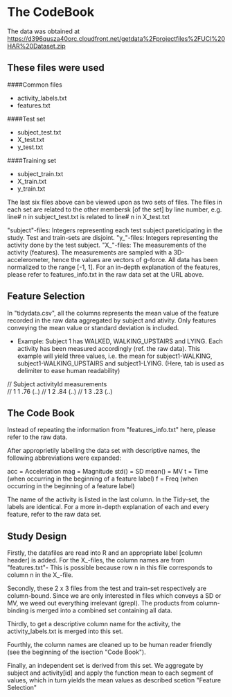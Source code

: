 The CodeBook
============
The data was obtained at https://d396qusza40orc.cloudfront.net/getdata%2Fprojectfiles%2FUCI%20HAR%20Dataset.zip 

These files were used 
---------------------
####Common files
* activity_labels.txt
* features.txt 

####Test set
* subject_test.txt
* X_test.txt
* y_test.txt

####Training set
* subject_train.txt
* X_train.txt
* y_train.txt


The last six files above can be viewed upon as two sets of files. The files in each set are related to the
other membersk [of the set] by line number, e.g. line# n in subject_test.txt is related to line# n in X_test.txt

"subject"-files: Integers representing each test subject pareticipating in the study. Test and train-sets are disjoint.
"y_"-files: Integers representing the activity done by the test subject.
"X_"-files: The measurements of the activity (features). The measurements are sampled with a 3D-accelerometer, hence the
values are vectors of g-force.  All data has been normalized to the range [-1, 1]. For an in-depth explanation 
of the features, please refer to features_info.txt in the raw data set at the URL above.

Feature Selection
-----------------
In "tidydata.csv", all the columns represents the mean value of the feature recorded in the raw data aggregated by subject and ativity.
Only features conveying the mean value or standard deviation is included.

* Example: Subject 1 has WALKED, WALKING_UPSTAIRS and LYING. Each activity has been measured accordingly (ref. the raw data).
This example will yield three values, i.e. the mean for subject1-WALKING, subject1-WALKING_UPSTAIRS and subject1-LYING.
(Here, tab is used as delimiter to ease human readability)

// Subject	activityId	measurements	
// 1	1		.76		(..)
// 1	2		.84		(..)
// 1	3		.23		(..)

The Code Book
-------------

Instead of repeating the information from "features_info.txt" here, please refer to the raw data.

After approprietily labelling the data set with descriptive names, the following abbreviations were expanded:

acc 	= Acceleration
mag 	= Magnitude
std()	= SD
mean()	= MV
t	= Time (when occurring in the beginning of a feature label)
f	= Freq (when occurring in the beginning of a feature label)

The name of the activity is listed in the last column. In the Tidy-set, the labels are identical. For a more in-depth 
explanation of each and every feature, refer to the raw data set.


Study Design
------------

Firstly, the datafiles are read into R and an appropriate label [column header] is added. For the X_-files, the column
names are from "features.txt"- This is possible because row n in this file corresponds to column n in the X_-file. 

Secondly, these 2 x 3 files from the test and train-set respectively are column-bound. Since we are only interested in files
which conveys a SD or MV, we weed out everything irrelevant (grepl). The products from column-binding is merged into a combined
set containing all data. 

Thirdly, to get a descriptive column name for the activity, the activity_labels.txt is merged into this set.

Fourthly, the column names are cleaned up to be human reader friendly (see the beginning of the isection "Code Book").

Finally, an independent set is derived from this set. We aggregate by subject and activity[id] and apply the function mean to
each segment of values, which in turn yields the mean values as described scetion "Feature Selection"
